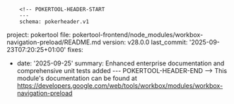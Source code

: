         <!-- POKERTOOL-HEADER-START
        ---
        schema: pokerheader.v1
project: pokertool
file: pokertool-frontend/node_modules/workbox-navigation-preload/README.md
version: v28.0.0
last_commit: '2025-09-23T07:20:25+01:00'
fixes:
- date: '2025-09-25'
  summary: Enhanced enterprise documentation and comprehensive unit tests added
        ---
        POKERTOOL-HEADER-END -->
This module's documentation can be found at https://developers.google.com/web/tools/workbox/modules/workbox-navigation-preload
